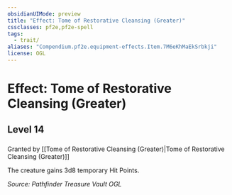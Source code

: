 ```yaml
---
obsidianUIMode: preview
title: "Effect: Tome of Restorative Cleansing (Greater)"
cssclasses: pf2e,pf2e-spell
tags:
  - trait/
aliases: "Compendium.pf2e.equipment-effects.Item.7M6eKhMaEkSrbkji"
license: OGL
---
```

# Effect: Tome of Restorative Cleansing (Greater)
## Level 14
### 






Granted by [[Tome of Restorative Cleansing (Greater)|Tome of Restorative Cleansing (Greater)]]

The creature gains 3d8 temporary Hit Points.

*Source: Pathfinder Treasure Vault*
*OGL*